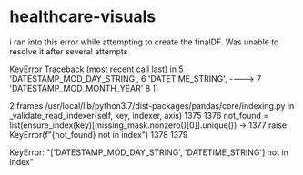# healthcare-visuals

i ran into this error while attempting to create the finalDF. Was unable to resolve it after several attempts


KeyError                                  Traceback (most recent call last)
<ipython-input-180-b638bd876fbb> in <module>
      5     'DATESTAMP_MOD_DAY_STRING',
      6     'DATETIME_STRING',
----> 7     'DATESTAMP_MOD_MONTH_YEAR'
      8 ]]

2 frames
/usr/local/lib/python3.7/dist-packages/pandas/core/indexing.py in _validate_read_indexer(self, key, indexer, axis)
   1375 
   1376             not_found = list(ensure_index(key)[missing_mask.nonzero()[0]].unique())
-> 1377             raise KeyError(f"{not_found} not in index")
   1378 
   1379 

KeyError: "['DATESTAMP_MOD_DAY_STRING', 'DATETIME_STRING'] not in index"
